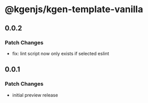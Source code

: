 # @kgenjs/kgen-template-vanilla

## 0.0.2

### Patch Changes

- fix: lint script now only exists if selected eslint

## 0.0.1

### Patch Changes

- initial preview release
